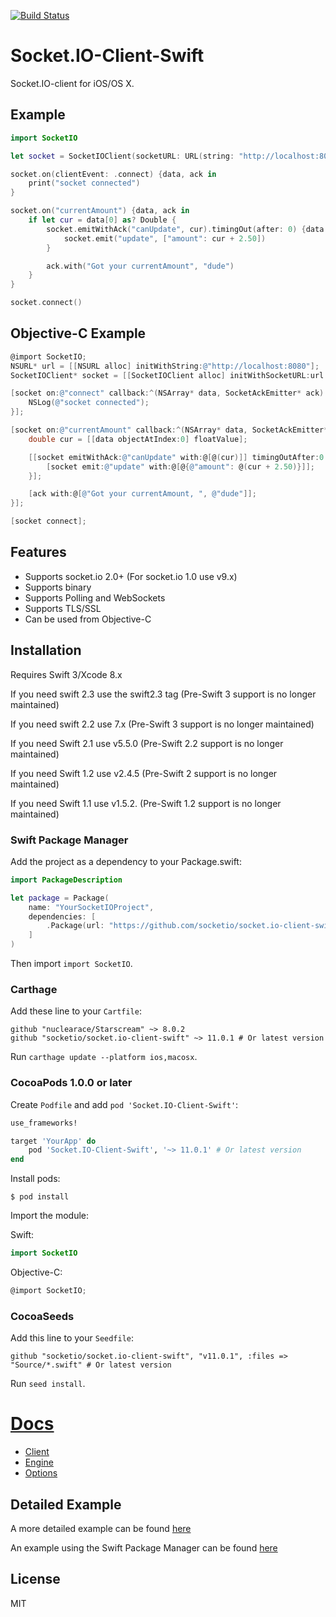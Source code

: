 [![Build Status](https://travis-ci.org/socketio/socket.io-client-swift.svg?branch=master)](https://travis-ci.org/socketio/socket.io-client-swift)

# Socket.IO-Client-Swift
Socket.IO-client for iOS/OS X.

## Example
```swift
import SocketIO

let socket = SocketIOClient(socketURL: URL(string: "http://localhost:8080")!, config: [.log(true), .compress])

socket.on(clientEvent: .connect) {data, ack in
    print("socket connected")
}

socket.on("currentAmount") {data, ack in
    if let cur = data[0] as? Double {
        socket.emitWithAck("canUpdate", cur).timingOut(after: 0) {data in
            socket.emit("update", ["amount": cur + 2.50])
        }

        ack.with("Got your currentAmount", "dude")
    }
}

socket.connect()
```

## Objective-C Example
```objective-c
@import SocketIO;
NSURL* url = [[NSURL alloc] initWithString:@"http://localhost:8080"];
SocketIOClient* socket = [[SocketIOClient alloc] initWithSocketURL:url config:@{@"log": @YES, @"compress": @YES}];

[socket on:@"connect" callback:^(NSArray* data, SocketAckEmitter* ack) {
    NSLog(@"socket connected");
}];

[socket on:@"currentAmount" callback:^(NSArray* data, SocketAckEmitter* ack) {
    double cur = [[data objectAtIndex:0] floatValue];

    [[socket emitWithAck:@"canUpdate" with:@[@(cur)]] timingOutAfter:0 callback:^(NSArray* data) {
        [socket emit:@"update" with:@[@{@"amount": @(cur + 2.50)}]];
    }];

    [ack with:@[@"Got your currentAmount, ", @"dude"]];
}];

[socket connect];

```

## Features
- Supports socket.io 2.0+ (For socket.io 1.0 use v9.x)
- Supports binary
- Supports Polling and WebSockets
- Supports TLS/SSL
- Can be used from Objective-C

## Installation
Requires Swift 3/Xcode 8.x

If you need swift 2.3 use the swift2.3 tag (Pre-Swift 3 support is no longer maintained)

If you need swift 2.2 use 7.x (Pre-Swift 3 support is no longer maintained)

If you need Swift 2.1 use v5.5.0 (Pre-Swift 2.2 support is no longer maintained)

If you need Swift 1.2 use v2.4.5 (Pre-Swift 2 support is no longer maintained)

If you need Swift 1.1 use v1.5.2. (Pre-Swift 1.2 support is no longer maintained)

### Swift Package Manager
Add the project as a dependency to your Package.swift:
```swift
import PackageDescription

let package = Package(
    name: "YourSocketIOProject",
    dependencies: [
        .Package(url: "https://github.com/socketio/socket.io-client-swift", majorVersion: 11)
    ]
)
```

Then import `import SocketIO`.

### Carthage
Add these line to your `Cartfile`:
```
github "nuclearace/Starscream" ~> 8.0.2
github "socketio/socket.io-client-swift" ~> 11.0.1 # Or latest version
```

Run `carthage update --platform ios,macosx`.

### CocoaPods 1.0.0 or later
Create `Podfile` and add `pod 'Socket.IO-Client-Swift'`:

```ruby
use_frameworks!

target 'YourApp' do
    pod 'Socket.IO-Client-Swift', '~> 11.0.1' # Or latest version
end
```

Install pods:

```
$ pod install
```

Import the module:

Swift:
```swift
import SocketIO
```

Objective-C:

```Objective-C
@import SocketIO;
```

### CocoaSeeds

Add this line to your `Seedfile`:

```
github "socketio/socket.io-client-swift", "v11.0.1", :files => "Source/*.swift" # Or latest version
```

Run `seed install`.


# [Docs](https://nuclearace.github.io/Socket.IO-Client-Swift/index.html)

- [Client](https://nuclearace.github.io/Socket.IO-Client-Swift/Classes/SocketIOClient.html)
- [Engine](https://nuclearace.github.io/Socket.IO-Client-Swift/Classes/SocketEngine.html)
- [Options](https://nuclearace.github.io/Socket.IO-Client-Swift/Enums/SocketIOClientOption.html)

## Detailed Example
A more detailed example can be found [here](https://github.com/nuclearace/socket.io-client-swift-example)

An example using the Swift Package Manager can be found [here](https://github.com/nuclearace/socket.io-client-swift-spm-example)

## License
MIT
